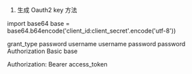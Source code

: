 1. 生成 Oauth2 key 方法

import base64
base = base64.b64encode('client_id:client_secret'.encode('utf-8'))

grant_type password
username username
password password
Authorization Basic base

Authorization: Bearer access_token
